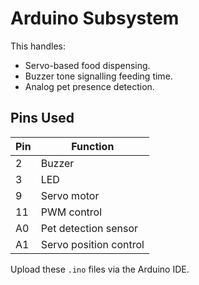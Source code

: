 # Arduino Subsystem

This handles:
- Servo-based food dispensing.
- Buzzer tone signalling feeding time.
- Analog pet presence detection.

## Pins Used
| Pin | Function |
|-----|-----------|
| 2 | Buzzer |
| 3 | LED |
| 9 | Servo motor |
| 11 | PWM control |
| A0 | Pet detection sensor |
| A1 | Servo position control |

Upload these `.ino` files via the Arduino IDE.
